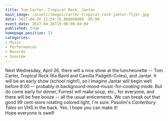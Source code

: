 ```yaml
---
title: Tom Carter, Tropical Rock, Jantar
main_image: /assets/images/carter-tropical-rock-jantar-flyer.jpg
date: 2017-04-26 12:54:19.000000000 -05:00
event_date: 2017-04-26T19:00:00-04:00
published: true
homepage_position: 13
categories:
- Music
- Performances
- Records
- Sunview
---
```

<p>Next Wednesday, April 26, there will a nice show at the luncheonette -- Tom Carter, Tropical Rock (Ka Baird and Camilla Padgett-Coles), and Jantar. It will be an early show (school night!), so I imagine Jantar will begin well before 8:00 -- probably in background-mood-music-for-cooking mode. But do come early for dinner, Forrest will make soup, etc., for everyone, and there will be free booze -- all the usual enticements. We can break out that good 99 cent-store rotating colored light, I'm sure. Pasolini's <i>Canterbury Tales</i> on VHS in the back. Yes. I hope you can make it!<br />
Hope everyone is swell!<strong><br />
</strong></p>
